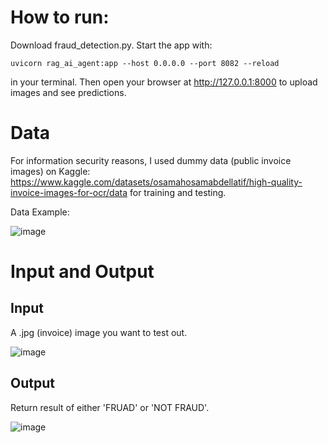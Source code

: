 # How to run:
Download fraud_detection.py. Start the app with:
```
uvicorn rag_ai_agent:app --host 0.0.0.0 --port 8082 --reload
```
in your terminal. Then open your browser at http://127.0.0.1:8000 to upload images and see predictions.

# Data
For information security reasons, I used dummy data (public invoice images) on Kaggle: https://www.kaggle.com/datasets/osamahosamabdellatif/high-quality-invoice-images-for-ocr/data for training and testing.

Data Example:

![image](https://github.com/user-attachments/assets/31c2839d-6050-44e9-88c0-c4780c2d483b)

# Input and Output
## Input
A .jpg (invoice) image you want to test out.

![image](https://github.com/user-attachments/assets/4c8affa3-f78d-49a3-91da-6efc7e1904f0)



## Output
Return result of either 'FRUAD' or 'NOT FRAUD'.

![image](https://github.com/user-attachments/assets/f1084312-6cf4-4730-b612-64ce86ade2c8)

